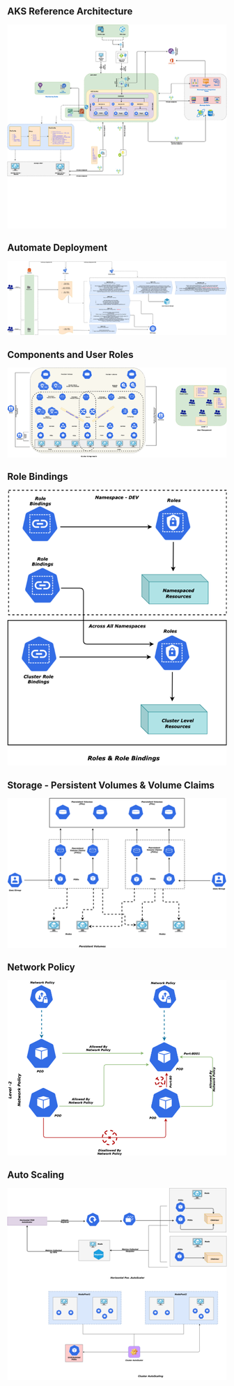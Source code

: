 

## AKS Reference Architecture

![](./Assets/AKS-Ref-Achitecture.png)







## Automate Deployment

![](./Assets/AKS-Ref-Achitecture-Deployment.png)







## Components and User Roles

![](./Assets/AKS-Components.png)







## Role Bindings

![](./Assets/AKS-Components-RoleBindings.png)







## Storage - Persistent Volumes & Volume Claims

![](./Assets/AKS-Components-PV.png)









## Network Policy

![](./Assets/AKS-Components-NP.png)







## Auto Scaling

![](./Assets/AKS-Components-AutoScaling.png)